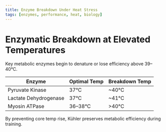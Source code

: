 ```yaml
---
title: Enzyme Breakdown Under Heat Stress
tags: [enzymes, performance, heat, biology]
---
```


# Enzymatic Breakdown at Elevated Temperatures

Key metabolic enzymes begin to denature or lose efficiency above 39–40°C.

| Enzyme           | Optimal Temp | Breakdown Temp |
|------------------|--------------|----------------|
| Pyruvate Kinase  | 37°C         | ~40°C          |
| Lactate Dehydrogenase | 37°C     | ~41°C          |
| Myosin ATPase    | 36–38°C      | >40°C          |

By preventing core temp rise, Kühler preserves metabolic efficiency during training.
